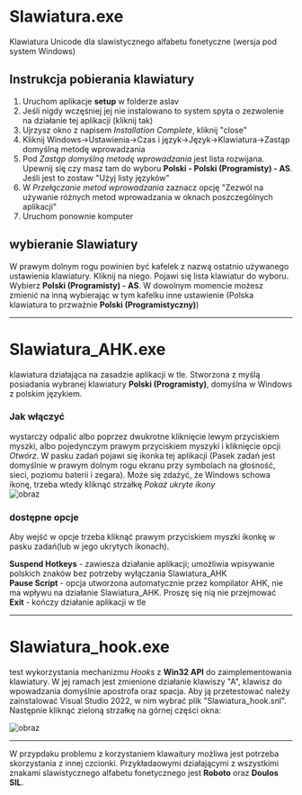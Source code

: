 # Slawiatura.exe
Klawiatura Unicode dla slawistycznego alfabetu fonetyczne (wersja pod system Windows)

## Instrukcja pobierania klawiatury
1. Uruchom aplikacje **setup** w folderze aslav
2. Jeśli nigdy wczęśniej jej nie instalowano to system spyta o zezwolenie na działanie tej aplikacji (kliknij tak)
3. Ujrzysz okno z napisem *Installation Complete*, kliknij "close"
4. Kliknij Windows->Ustawienia->Czas i język->Język->Klawiatura->Zastąp domyślną metodę wprowadzania
5. Pod *Zastąp domyślną metodę wprowadzania* jest lista rozwijana. Upewnij się czy masz tam do wyboru **Polski - Polski (Programisty) - AS**. Jeśli jest to zostaw "Użyj listy języków"
6. W *Przełączanie metod wprowadzania* zaznacz opcję "Zezwól na używanie różnych metod wprowadzania w oknach poszczególnych aplikacji"
7. Uruchom ponownie komputer

## wybieranie Slawiatury
W prawym dolnym rogu powinien być kafelek z nazwą ostatnio używanego ustawienia klawiatury. Kliknij na niego. Pojawi się lista klawiatur do wyboru. Wybierz **Polski (Programisty) - AS**.
W dowolnym momencie możesz zmienić na inną wybierając w tym kafelku inne ustawienie (Polska klawiatura to przważnie **Polski (Programistyczny)**)

---
  
# Slawiatura_AHK.exe
klawiatura działająca na zasadzie aplikacji w tle. Stworzona z myślą posiadania wybranej klawiatury **Polski (Programisty)**, domyślna w Windows z polskim językiem.

### Jak włączyć
wystarczy odpalić albo poprzez dwukrotne kliknięcie lewym przyciskiem myszki, albo pojedynczym prawym przyciskiem myszyki i kliknięcie opcji *Otwórz*. W pasku zadań pojawi się ikonka tej aplikacji 
(Pasek zadań jest domyślnie w prawym dolnym rogu ekranu przy symbolach na głośność, sieci, poziomu baterii i zegara). 
Może się zdażyć, że Windows schowa ikonę, trzeba wtedy kliknąć strzałkę *Pokaż ukryte ikony*  
![obraz](https://github.com/IS-UMK/Slawiatura.exe/assets/73884450/183ed6a9-cc33-46e1-b995-207914c57e7a)
  
### dostępne opcje
Aby wejść w opcje trzeba kliknąć prawym przyciskiem myszki ikonkę w pasku zadań(lub w jego ukrytych ikonach).  
  
**Suspend Hotkeys** - zawiesza działanie aplikacji; umożliwia wpisywanie polskich znaków bez potrzeby wyłączania Slawiatura_AHK  
**Pause Script** - opcja utworzona automatycznie przez kompilator AHK, nie ma wpływu na działanie Slawiatura_AHK. Proszę się nią nie przejmować  
**Exit** - kończy działanie aplikacji w tle

---

# Slawiatura_hook.exe
test wykorzystania mechanizmu *Hooks* z **Win32 API** do zaimplementowania klawiatury. W jej ramach jest zmienione działanie klawiszy "A", klawisz do wpowadzania domyślnie apostrofa oraz spacja.
Aby ją przetestować należy zainstalować Visual Studio 2022, w nim wybrać plik "Slawiatura_hook.snl". Następnie kliknąć zieloną strzałkę na górnej części okna:

![obraz](https://github.com/IS-UMK/Slawiatura.exe/assets/73884450/aded2c3d-b66b-49cb-9bb0-e6f75ac5c1d8)

---
W przypdaku problemu z korzystaniem klawaitury możliwa jest potrzeba skorzystania z innej czcionki. Przykładaowymi działającymi z wszystkimi znakami slawistycznego alfabetu fonetycznego jest **Roboto** oraz **Doulos SIL**.
